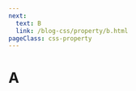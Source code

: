 ```yaml
---
next:
  text: B
  link: /blog-css/property/b.html
pageClass: css-property  
---
```


<script setup>
    import { Propertys } from '@data/css/property.js'     
    const baseCssUrl = 'https://developer.mozilla.org/zh-CN/docs/Web/CSS/'       
    const { A } = Propertys      
    //下面表格将使用自定义组件     
</script>  
  
# A  

<template v-for="item in A">
<Mcard :item=item :linkUrl=baseCssUrl></Mcard>
</template>
       
       